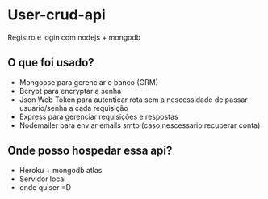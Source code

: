 # User-crud-api
Registro e login com nodejs + mongodb

## O que foi usado?
- Mongoose para gerenciar o banco (ORM)
- Bcrypt para encryptar a senha
- Json Web Token para autenticar rota sem a nescessidade de passar usuario/senha a cada requisição
- Express para gerenciar requisições e respostas
- Nodemailer para enviar emails smtp (caso nescessario recuperar conta)

## Onde posso hospedar essa api?
- Heroku + mongodb atlas
- Servidor local
- onde quiser =D
